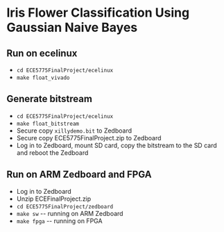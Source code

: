 # Iris Flower Classification Using Gaussian Naive Bayes

## Run on ecelinux
* ```cd ECE5775FinalProject/ecelinux```
* ```make float_vivado```

## Generate bitstream
* ```cd ECE5775FinalProject/ecelinux```
* ```make float_bitstream```
* Secure copy ```xillydemo.bit``` to Zedboard
* Secure copy ECE5775FinalProject.zip to Zedboard
* Log in to Zedboard, mount SD card, copy the bitstream to the SD card and reboot the Zedboard

## Run on ARM Zedboard and FPGA
* Log in to Zedboard
* Unzip ECEFinalProject.zip
* ```cd ECE5775FinalProject/zedboard```
* ```make sw``` -- running on ARM Zedboard
* ```make fpga``` -- running on FPGA
